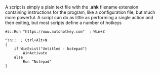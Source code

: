  A script is simply a plain text file with the **.ahk** filename extension containing instructions for the program, like a configuration file, but much more powerful. A script can do as little as performing a single action and then exiting, but most scripts define a number of hotkeys

```
#z::Run "https://www.autohotkey.com"  ; Win+Z

^!n::  ; Ctrl+Alt+N
{
	if WinExist("Untitled - Notepad")
		WinActivate
	else
		Run "Notepad"
}
```
